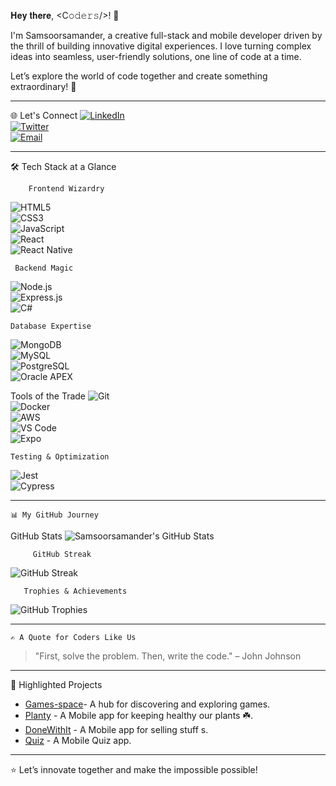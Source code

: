  𝐇𝐞𝐲 𝐭𝐡𝐞𝐫𝐞, <C𝚘𝚍𝚎𝚛𝚜/>! 👋  

I'm Samsoorsamander, a creative full-stack and mobile developer driven by the thrill of building innovative digital experiences. I love turning complex ideas into seamless, user-friendly solutions, one line of code at a time.  

Let’s explore the world of code together and create something extraordinary! 🚀  

---

   🌐 Let's Connect
[![LinkedIn](https://img.shields.io/badge/-LinkedIn-blue?style=flat&logo=LinkedIn)](SamsoorHananzoi)  
[![Twitter](https://img.shields.io/badge/-Twitter-blue?style=flat&logo=Twitter)](Samsoorsamander)  
[![Email](https://img.shields.io/badge/-Email-red?style=flat&logo=Gmail)](samsoorsamander@gmail.com)  

---

 🛠 Tech Stack at a Glance

        Frontend Wizardry
![HTML5](https://img.shields.io/badge/-HTML5-orange?style=flat&logo=html5)  
![CSS3](https://img.shields.io/badge/-CSS3-blue?style=flat&logo=css3)  
![JavaScript](https://img.shields.io/badge/-JavaScript-yellow?style=flat&logo=javascript)  
![React](https://img.shields.io/badge/-React-blue?style=flat&logo=react)  
![React Native](https://img.shields.io/badge/-React%20Native-61DAFB?style=flat&logo=react)  

     Backend Magic
![Node.js](https://img.shields.io/badge/-Node.js-green?style=flat&logo=node.js)  
![Express.js](https://img.shields.io/badge/-Express.js-black?style=flat&logo=express)  
![C#](https://img.shields.io/badge/-C%23-purple?style=flat&logo=csharp)  

    Database Expertise
![MongoDB](https://img.shields.io/badge/-MongoDB-green?style=flat&logo=mongodb)  
![MySQL](https://img.shields.io/badge/-MySQL-blue?style=flat&logo=mysql)  
![PostgreSQL](https://img.shields.io/badge/-PostgreSQL-blue?style=flat&logo=postgresql)  
![Oracle APEX](https://img.shields.io/badge/-Oracle%20APEX-red?style=flat&logo=oracle)  

   Tools of the Trade
![Git](https://img.shields.io/badge/-Git-orange?style=flat&logo=git)  
![Docker](https://img.shields.io/badge/-Docker-blue?style=flat&logo=docker)  
![AWS](https://img.shields.io/badge/-AWS-orange?style=flat&logo=amazon-aws)  
![VS Code](https://img.shields.io/badge/-VS%20Code-blue?style=flat&logo=visual-studio-code)  
![Expo](https://img.shields.io/badge/-Expo-black?style=flat&logo=expo)  

    Testing & Optimization
![Jest](https://img.shields.io/badge/-Jest-pink?style=flat&logo=jest)  
![Cypress](https://img.shields.io/badge/-Cypress-gray?style=flat&logo=cypress)  

---
    📊 My GitHub Journey

GitHub Stats
![Samsoorsamander's GitHub Stats](https://github-readme-stats.vercel.app/api?username=Samsoorsamander&show_icons=true&hide=stars&count_private=true&theme=radical)  

         GitHub Streak
![GitHub Streak](https://streak-stats.demolab.com?user=Samsoorsamander&theme=radical)  

       Trophies & Achievements
![GitHub Trophies](https://github-profile-trophy.vercel.app/?username=Samsoorsamander&theme=radical)  

---

    ✍️ A Quote for Coders Like Us  
> "First, solve the problem. Then, write the code." – John Johnson  

---

   📂 Highlighted Projects
-  [ Games-space](#)- A hub for discovering and exploring games.  
- [Planty](#) - A Mobile app for keeping healthy our plants ☘️.  
- [DoneWithIt](#) - A Mobile app for selling stuff s.  
- [Quiz](#) - A Mobile Quiz app.  


---

⭐️ Let’s innovate together and make the impossible possible!
